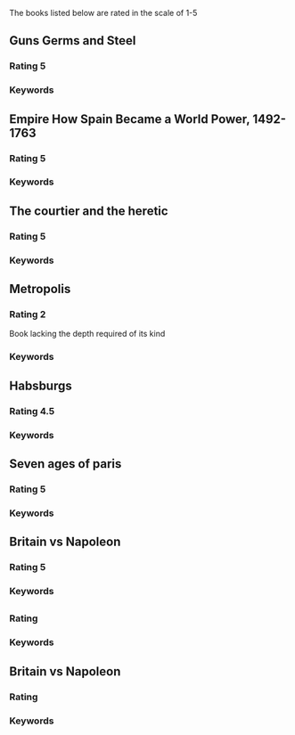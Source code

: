 The books listed below are rated in the scale of 1-5

## Guns Germs and Steel
### Rating 5
### Keywords

## Empire How Spain Became a World Power, 1492-1763
### Rating 5
### Keywords

## The courtier and the heretic
### Rating 5
### Keywords

## Metropolis
### Rating 2
Book lacking the depth required of its kind
### Keywords

## Habsburgs
### Rating 4.5
### Keywords


## Seven ages of paris
### Rating 5
### Keywords


## Britain vs Napoleon
### Rating 5
### Keywords

## 
### Rating
### Keywords


## Britain vs Napoleon
### Rating
### Keywords
